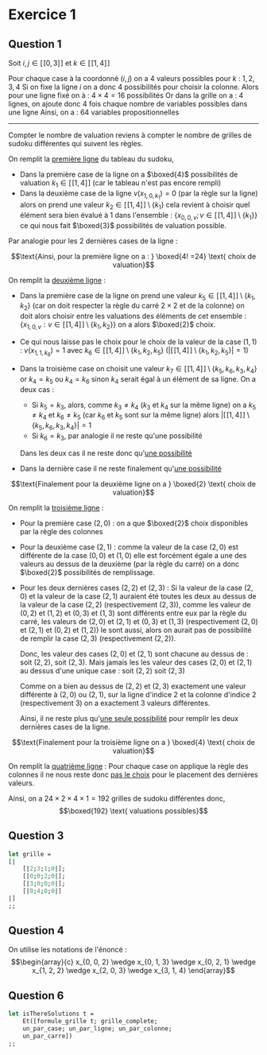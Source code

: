 # Exercice 1
## Question 1
Soit $i, j \in [\![0, 3]\!]$ et $k \in [\![1, 4]\!]$

Pour chaque case à la coordonné $(i, j)$ on a $4$ valeurs possibles pour $k$ : $1, 2, 3, 4$
Si on fixe la ligne $i$ on a donc $4$ possibilités pour choisir la colonne. 
Alors pour une ligne fixé on à : $4 \times 4 = 16$ possibilités
Or dans la grille on a : $4$ lignes, on ajoute donc 4 fois chaque nombre de variables possibles dans une ligne 
Ainsi, on a : 
$64$ variables propositionnelles
___


Compter le nombre de valuation reviens à compter le nombre de grilles de sudoku différentes qui suivent les règles.


On remplit la <u>première ligne</u> du tableau du sudoku,
- Dans la première case de la ligne on a $\boxed{4}$ possibilités de valuation $k_{1} \in [\![1, 4]\!]$ (car le tableau n'est pas encore rempli) 
- Dans la deuxième case de la ligne $v(x_{1, 0, k_{1}}) = 0$ (par la règle sur la ligne) alors on prend une valeur $k_{2} \in [\![1, 4]\!] \setminus \{ k_{1} \}$ cela revient à choisir quel élément sera bien évalué à $1$ dans l'ensemble : $\{ x_{0, 0, v} ; v \in [\![1, 4]\!] \setminus \{ k_{1} \} \}$ ce qui nous fait $\boxed{3}$ possibilités de valuation possible. 

Par analogie pour les $2$ dernières cases de la ligne :

$$\text{Ainsi, pour la première ligne on a : } \boxed{4! =24} \text{ choix de valuation}$$


On remplit la <u>deuxième ligne</u> : 

- Dans la première case de la ligne on prend une valeur $k_{5} \in [\![1, 4]\!] \setminus \{ k_{1}, k_{2} \}$ (car on doit respecter la règle du carré $2 \times 2$ et de la colonne) on doit alors choisir entre les valuations des éléments de cet ensemble : $\{ x_{1, 0, v} : v \in [\![1, 4]\!] \setminus \{ k_{1}, k_{2} \} \}$ on a alors $\boxed{2}$ choix. 
- Ce qui nous laisse pas le choix pour le choix de la valeur de la case $(1, 1)$ : $v(x_{1, 1, k_{6}}) = 1$ avec $k_{6} \in [\![1, 4]\!] \setminus \{ k_{1}, k_{2}, k_{5} \}$ ($|[\![1, 4]\!] \setminus \{ k_{1}, k_{2}, k_{5} \}| = 1$)

- Dans la troisième case on choisit une valeur $k_{7} \in [\![1, 4]\!]\setminus \{ k_{5}, k_{6}, k_{3}, k_{4}\}$ or $k_{4} = k_{5}$ ou $k_{4} = k_{6}$ sinon $k_{4}$ serait égal à un élément de sa ligne.
  On a deux cas :
  - Si $k_{5} = k_{3}$, alors, comme $k_{3} \neq k_{4}$ ($k_{3}$ et $k_{4}$ sur la même ligne) on a $k_{5}\neq k_{4}$ et $k_{6} \neq k_{5}$ (car $k_{6}$ et $k_{5}$ sont sur la même ligne) alors $|[\![1, 4]\!]\setminus \{ k_{5}, k_{6}, k_{3}, k_{4}\}| = 1$
  - Si $k_{6} = k_{3}$, par analogie il ne reste qu'une possibilité
  
  Dans les deux cas il ne reste donc qu'<u>une possibilité</u>

- Dans la dernière case il ne reste finalement qu'<u>une possibilité</u>

$$\text{Finalement pour la deuxième ligne on a } \boxed{2} \text{ choix de valuation}$$


On remplit la <u>troisième ligne</u> : 
- Pour la première case $(2, 0)$ :
  on a que $\boxed{2}$ choix disponibles par la règle des colonnes
- Pour la deuxième case $(2, 1)$ : 
  comme la valeur de la case $(2, 0)$ est différente de la case $(0, 0)$ et $(1, 0)$ elle est forcément égale a une des valeurs au dessus de la deuxième (par la règle du carré)
  on a donc $\boxed{2}$ possibilités de remplissage. 
- Pour les deux dernières cases $(2, 2)$ et $(2, 3)$ :
  Si la valeur de la case $(2, 0)$ et la valeur de la case $(2, 1)$ auraient été toutes les deux au dessus de la valeur de la case $(2, 2)$ (respectivement $(2, 3)$),
  comme les valeur de $(0, 2)$ et $(1, 2)$ et $(0, 3)$ et $(1, 3)$ sont différents entre eux par la règle du carré,  les valeurs de $(2, 0)$ et $(2, 1)$ et $(0, 3)$ et $(1, 3)$ (respectivement $(2, 0)$ et $(2, 1)$ et $(0, 2)$ et $(1, 2)$) le sont aussi, alors on aurait pas de possibilité de remplir la case $(2, 3)$ (respectivement $(2, 2)$). 
  
  Donc, les valeur des cases $(2, 0)$ et $(2, 1)$ sont chacune au dessus de : soit $(2, 2)$, soit $(2, 3)$.
  Mais jamais les les valeur des cases $(2, 0)$ et $(2, 1)$ au dessus d'une unique case : soit $(2, 2)$ soit $(2, 3)$
  
  Comme on a bien au dessus de $(2, 2)$ et $(2, 3)$ exactement une valeur différente à $(2, 0)$ ou $(2, 1)$, sur la ligne d'indice $2$ et la colonne d'indice $2$ (respectivement $3$) on a exactement $3$ valeurs différentes. 
  
  Ainsi, il ne reste plus qu'<u>une seule possibilité</u> pour remplir les deux dernières cases de la ligne.

$$\text{Finalement pour la troisième ligne on a } \boxed{4} \text{ choix de valuation}$$


On remplit la <u>quatrième ligne</u> : 
Pour chaque case on applique la règle des colonnes il ne nous reste donc <u>pas le choix</u> pour le placement des dernières valeurs.


Ainsi, on a $24 \times 2 \times 4 \times 1 = 192$ grilles de sudoku différentes donc,
$$\boxed{192} \text{ valuations possibles}$$

## Question 3

```OCaml 
let grille =
[|
	[|2;3;1;0|];
	[|0;0;2;0|];
	[|3;0;0;0|];
	[|0;4;0;0|]
|]
;;
```

## Question 4
On utilise les notations de l'énoncé :
$$\begin{array}{c}
x_{0, 0, 2} \wedge x_{0, 1, 3} \wedge x_{0, 2, 1} \wedge x_{1, 2, 2} \wedge x_{2, 0, 3} \wedge x_{3, 1, 4}
\end{array}$$

## Question 6
```OCaml
let isThereSolutions t =
	Et([formule_grille t; grille_complete; 
	un_par_case; un_par_ligne; un_par_colonne;
	un_par_carre])
;;		
```




